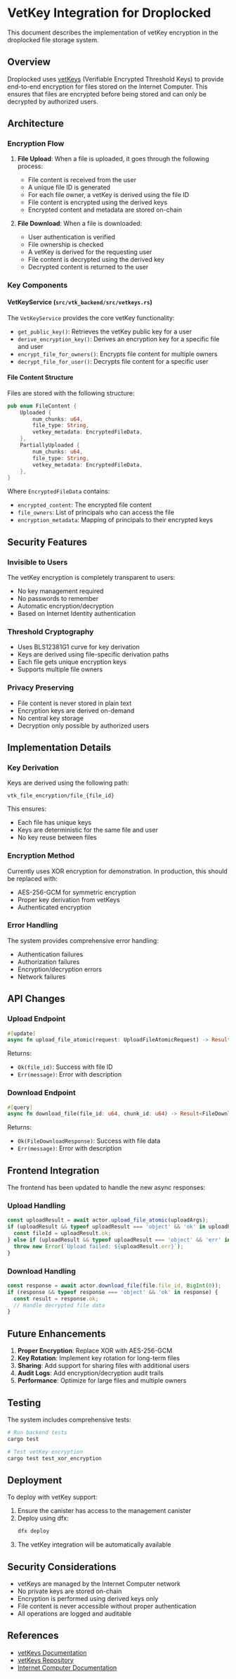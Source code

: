 # VetKey Integration for Droplocked

This document describes the implementation of vetKey encryption in the droplocked file storage system.

## Overview

Droplocked uses [vetKeys](https://github.com/dfinity/vetkeys) (Verifiable Encrypted Threshold Keys) to provide end-to-end encryption for files stored on the Internet Computer. This ensures that files are encrypted before being stored and can only be decrypted by authorized users.

## Architecture

### Encryption Flow

1. **File Upload**: When a file is uploaded, it goes through the following process:
   - File content is received from the user
   - A unique file ID is generated
   - For each file owner, a vetKey is derived using the file ID
   - File content is encrypted using the derived keys
   - Encrypted content and metadata are stored on-chain

2. **File Download**: When a file is downloaded:
   - User authentication is verified
   - File ownership is checked
   - A vetKey is derived for the requesting user
   - File content is decrypted using the derived key
   - Decrypted content is returned to the user

### Key Components

#### VetKeyService (`src/vtk_backend/src/vetkeys.rs`)

The `VetKeyService` provides the core vetKey functionality:

- `get_public_key()`: Retrieves the vetKey public key for a user
- `derive_encryption_key()`: Derives an encryption key for a specific file and user
- `encrypt_file_for_owners()`: Encrypts file content for multiple owners
- `decrypt_file_for_user()`: Decrypts file content for a specific user

#### File Content Structure

Files are stored with the following structure:

```rust
pub enum FileContent {
    Uploaded {
        num_chunks: u64,
        file_type: String,
        vetkey_metadata: EncryptedFileData,
    },
    PartiallyUploaded {
        num_chunks: u64,
        file_type: String,
        vetkey_metadata: EncryptedFileData,
    },
}
```

Where `EncryptedFileData` contains:
- `encrypted_content`: The encrypted file content
- `file_owners`: List of principals who can access the file
- `encryption_metadata`: Mapping of principals to their encrypted keys

## Security Features

### Invisible to Users

The vetKey encryption is completely transparent to users:
- No key management required
- No passwords to remember
- Automatic encryption/decryption
- Based on Internet Identity authentication

### Threshold Cryptography

- Uses BLS12381G1 curve for key derivation
- Keys are derived using file-specific derivation paths
- Each file gets unique encryption keys
- Supports multiple file owners

### Privacy Preserving

- File content is never stored in plain text
- Encryption keys are derived on-demand
- No central key storage
- Decryption only possible by authorized users

## Implementation Details

### Key Derivation

Keys are derived using the following path:
```
vtk_file_encryption/file_{file_id}
```

This ensures:
- Each file has unique keys
- Keys are deterministic for the same file and user
- No key reuse between files

### Encryption Method

Currently uses XOR encryption for demonstration. In production, this should be replaced with:
- AES-256-GCM for symmetric encryption
- Proper key derivation from vetKeys
- Authenticated encryption

### Error Handling

The system provides comprehensive error handling:
- Authentication failures
- Authorization failures
- Encryption/decryption errors
- Network failures

## API Changes

### Upload Endpoint

```rust
#[update]
async fn upload_file_atomic(request: UploadFileAtomicRequest) -> Result<u64, String>
```

Returns:
- `Ok(file_id)`: Success with file ID
- `Err(message)`: Error with description

### Download Endpoint

```rust
#[query]
async fn download_file(file_id: u64, chunk_id: u64) -> Result<FileDownloadResponse, String>
```

Returns:
- `Ok(FileDownloadResponse)`: Success with file data
- `Err(message)`: Error with description

## Frontend Integration

The frontend has been updated to handle the new async responses:

### Upload Handling

```typescript
const uploadResult = await actor.upload_file_atomic(uploadArgs);
if (uploadResult && typeof uploadResult === 'object' && 'ok' in uploadResult) {
  const fileId = uploadResult.ok;
} else if (uploadResult && typeof uploadResult === 'object' && 'err' in uploadResult) {
  throw new Error(`Upload failed: ${uploadResult.err}`);
}
```

### Download Handling

```typescript
const response = await actor.download_file(file.file_id, BigInt(0));
if (response && typeof response === 'object' && 'ok' in response) {
  const result = response.ok;
  // Handle decrypted file data
}
```

## Future Enhancements

1. **Proper Encryption**: Replace XOR with AES-256-GCM
2. **Key Rotation**: Implement key rotation for long-term files
3. **Sharing**: Add support for sharing files with additional users
4. **Audit Logs**: Add encryption/decryption audit trails
5. **Performance**: Optimize for large files and multiple owners

## Testing

The system includes comprehensive tests:

```bash
# Run backend tests
cargo test

# Test vetKey encryption
cargo test test_xor_encryption
```

## Deployment

To deploy with vetKey support:

1. Ensure the canister has access to the management canister
2. Deploy using dfx:
   ```bash
   dfx deploy
   ```
3. The vetKey integration will be automatically available

## Security Considerations

- vetKeys are managed by the Internet Computer network
- No private keys are stored on-chain
- Encryption is performed using derived keys only
- File content is never accessible without proper authentication
- All operations are logged and auditable

## References

- [vetKeys Documentation](https://internetcomputer.org/docs/current/developer-docs/integrations/vetkeys/)
- [vetKeys Repository](https://github.com/dfinity/vetkeys)
- [Internet Computer Documentation](https://internetcomputer.org/docs/) 
